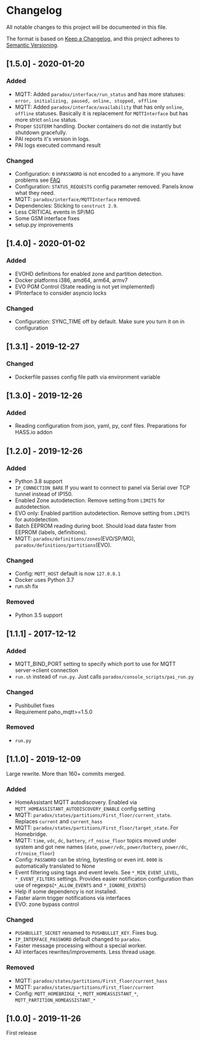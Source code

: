 # Changelog
All notable changes to this project will be documented in this file.

The format is based on [Keep a Changelog](https://keepachangelog.com/en/1.0.0/),
and this project adheres to [Semantic Versioning](https://semver.org/spec/v2.0.0.html).

## [1.5.0] - 2020-01-20
### Added
- MQTT: Added `paradox/interface/run_status` and has more statuses: `error, initializing, paused, online, stopped, offline`
- MQTT: Added `paradox/interface/availability` that has only `online`, `offline` statuses. Basically it is replacement for `MQTTInterface` but has more strict `online` status.
- Proper `SIGTERM` handling. Docker containers do not die instantly but shutdown gracefully.
- PAI reports it's version in logs.
- PAI logs executed command result

### Changed

- Configuration: `0` in`PASSWORD` is not encoded to `a` anymore. If you have problems see [FAQ](https://github.com/ParadoxAlarmInterface/pai/wiki/FAQ#authentication-failed-wrong-password)
- Configuration: `STATUS_REQUESTS` config parameter removed. Panels know what they need.
- MQTT: `paradox/interface/MQTTInterface` removed.
- Dependencies: Sticking to `construct 2.9`.
- Less CRITICAL events in SP/MG
- Some GSM interface fixes
- setup.py improvements

## [1.4.0] - 2020-01-02
### Added

- EVOHD definitions for enabled zone and partition detection.
- Docker platforms i386, amd64, arm64, armv7
- EVO PGM Control (State reading is not yet implemented)
- IPInterface to consider asyncio locks

### Changed

- Configuration: SYNC_TIME off by default. Make sure you turn it on in configuration

## [1.3.1] - 2019-12-27
### Changed

- Dockerfile passes config file path via environment variable


## [1.3.0] - 2019-12-26
### Added

- Reading configuration from json, yaml, py, conf files. Preparations for HASS.io addon

## [1.2.0] - 2019-12-26
### Added

- Python 3.8 support
- `IP_CONNECTION_BARE` If you want to connect to panel via Serial over TCP tunnel instead of IP150.
- Enabled Zone autodetection. Remove setting from `LIMITS` for autodetection.
- EVO only: Enabled partition autodetection. Remove setting from `LIMITS` for autodetection.
- Batch EEPROM reading during boot. Should load data faster from EEPROM (labels, definitions).
- MQTT: `paradox/definitions/zones`(EVO/SP/MG), `paradox/definitions/partitions`(EVO).

### Changed

- Config: `MQTT_HOST` default is now `127.0.0.1`
- Docker uses Python 3.7
- run.sh fix

### Removed

- Python 3.5 support

## [1.1.1] - 2017-12-12
### Added

- MQTT_BIND_PORT setting to specify which port to use for MQTT server->client connection
- `run.sh` instead of `run.py`. Just calls `paradox/console_scripts/pai_run.py`

### Changed

- Pushbullet fixes
- Requirement paho_mqtt>=1.5.0

### Removed

- `run.py`

## [1.1.0] - 2019-12-09
Large rewrite. More than 160+ commits merged.
### Added

- HomeAssistant MQTT autodiscovery. Enabled via `MQTT_HOMEASSISTANT_AUTODISCOVERY_ENABLE` config setting
- MQTT: `paradox/states/partitions/First_floor/current_state`. Replaces `current` and `current_hass`
- MQTT: `paradox/states/partitions/First_floor/target_state`. For Homebridge.
- MQTT: `time`, `vdc`, `dc`, `battery`, `rf_noise_floor` topics moved under system and got new names (`date`, `power/vdc`, `power/battery`, `power/dc`, `rf/noise_floor`)
- Config: `PASSWORD` can be string, bytesting or even int. `0000` is automatically translated to None
- Event filtering using tags and event levels. See `*_MIN_EVENT_LEVEL`, `*_EVENT_FILTERS` settings. Provides easier notification configuration than use of regexps(`*_ALLOW_EVENTS` and `*_IGNORE_EVENTS`)
- Help if some dependency is not installed.
- Faster alarm trigger notifications via interfaces
- EVO: zone bypass control

### Changed

- `PUSHBULLET_SECRET` renamed to `PUSHBULLET_KEY`. Fixes bug.
- `IP_INTERFACE_PASSWORD` default changed to `paradox`.
- Faster message processing without a special worker.
- All interfaces rewrites/improvements. Less thread usage.

### Removed

- MQTT: `paradox/states/partitions/First_floor/current_hass`
- MQTT: `paradox/states/partitions/First_floor/current`
- Config: `MQTT_HOMEBRIDGE_*`, `MQTT_HOMEASSISTANT_*`, `MQTT_PARTITION_HOMEASSISTANT_*`


## [1.0.0] - 2019-11-26
First release